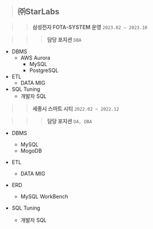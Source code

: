 > ## ㈜StarLabs

>   > **삼성전자 FOTA-SYSTEM 운영**     `2023.02 ~ 2023.10`

>   >   > **담당 포지션** `DBA`

* DBMS
  - AWS Aurora
    + MySQL
    + PostgreSQL
* ETL
  - DATA MIG
* SQL Tuning
  - 개발자 SQL

>   > **세종시 스마트 시티**                  `2022.02 ~ 2022.12`

>   >   > **담당 포지션** `DA, DBA`

* DBMS
  - MySQL
  - MogoDB
* ETL
  - DATA MIG
* ERD
  - MySQL WorkBench
* SQL Tuning
  - 개발자 SQL

  <br>
